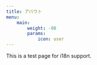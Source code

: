 ```yaml
---
title: アバウト
menu:
    main: 
        weight: -90
        params:
            icon: user
---
```


This is a test page for i18n support.